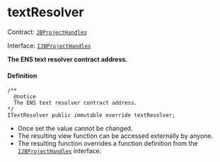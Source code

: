 # textResolver

Contract: [`JBProjectHandles`](/v4/deprecated/v2/contracts/or-utilities/jbprojecthandles/README.md)​‌

Interface: [`IJBProjectHandles`](/v4/deprecated/v2/interfaces/ijbprojecthandles.md)

**The ENS text resolver contract address.**

#### Definition

```
/**
  @notice
  The ENS text resolver contract address.
*/
ITextResolver public immutable override textResolver;
```

* Once set the value cannot be changed.
* The resulting view function can be accessed externally by anyone.
* The resulting function overrides a function definition from the [`IJBProjectHandles`](/v4/deprecated/v2/interfaces/ijbprojecthandles.md) interface.
